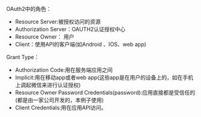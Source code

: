 OAuth2中的角色：

- Resource Server:被授权访问的资源
- Authorization Server：OAUTH2认证授权中心
- Resource Owner： 用户
- Client：使用API的客户端(如Android 、IOS、web app)

Grant Type：

- Authorization Code:用在服务端应用之间
- Implicit:用在移动app或者web app(这些app是在用户的设备上的，如在手机上调起微信来进行认证授权)
- Resource Owner Password Credentials(password):应用直接都是受信任的(都是由一家公司开发的，本例子使用)
- Client Credentials:用在应用API访问。